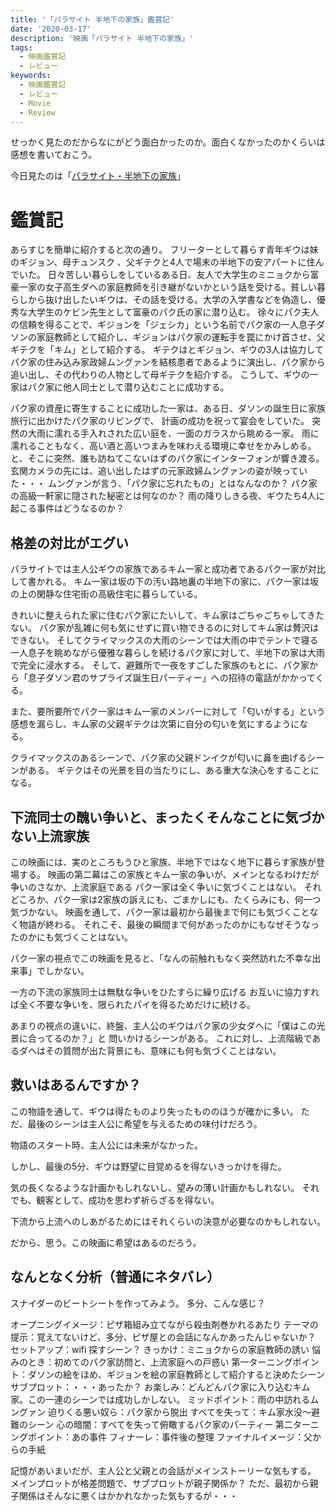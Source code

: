 ```yaml
---
title: '「パラサイト 半地下の家族」鑑賞記'
date: '2020-03-17'
description: '映画「パラサイト 半地下の家族」'
tags:
  - 映画鑑賞記
  - レビュー
keywords:
  - 映画鑑賞記
  - レビュー
  - Movie
  - Review
---
```


せっかく見たのだからなにがどう面白かったのか。面白くなかったのかくらいは感想を書いておこう。

今日見たのは「[パラサイト・半地下の家族](http://www.parasite-mv.jp/)」

鑑賞記
====

あらすじを簡単に紹介すると次の通り。
フリーターとして暮らす青年ギウは妹のギジョン、母チュンスク
、父ギテクと4人で場末の半地下の安アパートに住んでいた。
日々苦しい暮らしをしているある日、友人で大学生のミニョクから富豪一家の女子高生ダヘの家庭教師を引き継がないかという話を受ける。貧しい暮らしから抜け出したいギウは、その話を受ける。大学の入学書などを偽造し、優秀な大学生のケビン先生として富豪のパク氏の家に潜り込む。
徐々にパク夫人の信頼を得ることで、ギジョンを「ジェシカ」という名前でパク家の一人息子ダソンの家庭教師として紹介し、ギジョンはパク家の運転手を罠にかけ首させ、父ギテクを「キム」として紹介する。
ギテクはとギジョン、ギウの3人は協力してパク家の住み込み家政婦ムングァンを結核患者であるように演出し、パク家から追い出し、その代わりの人物として母ギテクを紹介する。
こうして、ギウの一家はパク家に他人同士として潜り込むことに成功する。

パク家の資産に寄生することに成功した一家は、ある日、ダソンの誕生日に家族旅行に出かけたパク家のリビングで、
計画の成功を祝って宴会をしていた。
突然の大雨に濡れる手入れされた広い庭を、一面のガラスから眺める一家。
雨に濡れることもなく、高い酒と高いつまみを味わえる環境に幸せをかみしめる。
と、そこに突然、誰も訪ねてこないはずのパク家にインターフォンが響き渡る。
玄関カメラの先には、追い出したはずの元家政婦ムングァンの姿が映っていた・・・
ムングァンが言う、「パク家に忘れたもの」とはなんなのか？
パク家の高級一軒家に隠された秘密とは何なのか？
雨の降りしきる夜、ギウたち4人に起こる事件はどうなるのか？

格差の対比がエグい
----

パラサイトでは主人公ギウの家族であるキム一家と成功者であるパク一家が対比して書かれる。
キム一家は坂の下の汚い路地裏の半地下の家に、パク一家は坂の上の閑静な住宅街の高級住宅に暮らしている。

きれいに整えられた家に住むパク家にたいして、キム家はごちゃごちゃしてきたない。
パク家が乱雑に何も気にせずに買い物できるのに対してキム家は贅沢はできない。
そしてクライマックスの大雨のシーンでは大雨の中でテントで寝る一人息子を眺めながら優雅な暮らしを続けるパク家に対して、半地下の家は大雨で完全に浸水する。
そして、避難所で一夜をすごした家族のもとに、パク家から「息子ダソン君のサプライズ誕生日パーティー」への招待の電話がかかってくる。

また、要所要所でパク一家はキム一家のメンバーに対して「匂いがする」という感想を漏らし、キム家の父親ギテクは次第に自分の匂いを気にするようになる。

クライマックスのあるシーンで、パク家の父親ドンイクが匂いに鼻を曲げるシーンがある。
ギテクはその光景を目の当たりにし、ある重大な決心をすることになる。

下流同士の醜い争いと、まったくそんなことに気づかない上流家族
----

この映画には、実のところもうひと家族、半地下ではなく地下に暮らす家族が登場する。
映画の第二幕はこの家族とキム一家の争いが、メインとなるわけだが争いのさなか、上流家庭である
パク一家は全く争いに気づくことはない。
それどころか、パク一家は2家族の訴えにも、ごまかしにも、たくらみにも、何一つ気づかない。
映画を通して、パク一家は最初から最後まで何にも気づくことなく物語が終わる。
それこそ、最後の瞬間まで何があったのかにもなぜそうなったのかにも気づくことはない。

パク一家の視点でこの映画を見ると、「なんの前触れもなく突然訪れた不幸な出来事」でしかない。

一方の下流の家族同士は無駄な争いをひたすらに繰り広げる
お互いに協力すれば全く不要な争いを、限られたパイを得るためだけに続ける。

あまりの視点の違いに、終盤、主人公のギウはパク家の少女ダヘに「僕はこの光景に合ってるのか？」と
問いかけるシーンがある。
これに対し、上流階級であるダヘはその質問が出た背景にも、意味にも何も気づくことはない。

救いはあるんですか？
----

この物語を通して、ギウは得たものより失ったもののほうが確かに多い。
ただ、最後のシーンは主人公に希望を与えるための味付けだろう。

物語のスタート時、主人公には未来がなかった。

しかし、最後の5分、ギウは野望に目覚めるを得ないきっかけを得た。

気の長くなるような計画かもしれないし、望みの薄い計画かもしれない。
それでも、観客として、成功を思わず祈らざるを得ない。

下流から上流へのしあがるためにはそれくらいの決意が必要なのかもしれない。

だから、思う。この映画に希望はあるのだろう。

なんとなく分析（普通にネタバレ）
----

スナイダーのビートシートを作ってみよう。
多分、こんな感じ？

オープニングイメージ：ピザ箱組み立てながら殺虫剤巻かれるあたり
テーマの提示：覚えてないけど、多分、ピザ屋との会話になんかあったんじゃないか？
セットアップ：wifi 探すシーン？
きっかけ：ミニョクからの家庭教師の誘い
悩みのとき：初めてのパク家訪問と、上流家庭への戸惑い
第一ターニングポイント：ダソンの絵をほめ、ギジョンを絵の家庭教師として紹介すると決めたシーン
サブプロット：・・・あったか？
お楽しみ：どんどんパク家に入り込むキム家。この一連のシーンでは成功しかしない。
ミッドポイント：雨の中訪れるムングァン
迫りくる悪い奴ら：パク家から脱出
すべてを失って：キム家水没～避難のシーン
心の暗闇：すべてを失って俯瞰するパク家のパーティー
第二ターニングポイント：あの事件
フィナーレ：事件後の整理
ファイナルイメージ：父からの手紙

記憶があいまいだが、主人公と父親との会話がメインストーリーな気もする。
メインプロットが格差問題で、サブプロットが親子関係か？
ただ、最初から親子関係はそんなに悪くはかかれなかった気もするが・・・　
